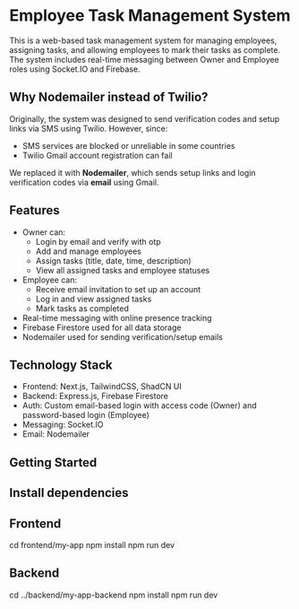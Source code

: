 # Employee Task Management System

This is a web-based task management system for managing employees, assigning tasks, and allowing employees to mark their tasks as complete. The system includes real-time messaging between Owner and Employee roles using Socket.IO and Firebase.

## Why Nodemailer instead of Twilio?

Originally, the system was designed to send verification codes and setup links via SMS using Twilio. However, since:

- SMS services are blocked or unreliable in some countries
- Twilio Gmail account registration can fail

We replaced it with **Nodemailer**, which sends setup links and login verification codes via **email** using Gmail.

## Features

- Owner can:
  - Login by email and verify with otp
  - Add and manage employees
  - Assign tasks (title, date, time, description)
  - View all assigned tasks and employee statuses
- Employee can:
  - Receive email invitation to set up an account
  - Log in and view assigned tasks
  - Mark tasks as completed
- Real-time messaging with online presence tracking
- Firebase Firestore used for all data storage
- Nodemailer used for sending verification/setup emails

## Technology Stack

- Frontend: Next.js, TailwindCSS, ShadCN UI
- Backend: Express.js, Firebase Firestore
- Auth: Custom email-based login with access code (Owner) and password-based login (Employee)
- Messaging: Socket.IO
- Email: Nodemailer

## Getting Started

## Install dependencies
## Frontend
cd frontend/my-app
npm install
npm run dev
## Backend
cd ../backend/my-app-backend
npm install
npm run dev